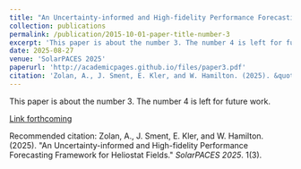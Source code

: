 ```yaml
---
title: "An Uncertainty-informed and High-fidelity Performance Forecasting Framework for Heliostat Fields"
collection: publications
permalink: /publication/2015-10-01-paper-title-number-3
excerpt: 'This paper is about the number 3. The number 4 is left for future work.'
date: 2025-08-27
venue: 'SolarPACES 2025'
paperurl: 'http://academicpages.github.io/files/paper3.pdf'
citation: 'Zolan, A., J. Sment, E. Kler, and W. Hamilton. (2025). &quot;An Uncertainty-informed and High-fidelity Performance Forecasting Framework for Heliostat Fields.&quot; <i>SolarPACES 2025</i>. 1(3).'
---
```

This paper is about the number 3. The number 4 is left for future work.

[Link forthcoming](http://academicpages.github.io/files/paper3.pdf)

Recommended citation: Zolan, A., J. Sment, E. Kler, and W. Hamilton. (2025). "An Uncertainty-informed and High-fidelity Performance Forecasting Framework for Heliostat Fields." <i>SolarPACES 2025</i>. 1(3).
